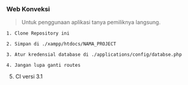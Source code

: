 ### Web Konveksi

> Untuk penggunaan aplikasi tanya pemiliknya langsung.

```
1. Clone Repository ini
```

```
2. Simpan di ./xampp/htdocs/NAMA_PROJECT
```


```
3. Atur kredensial database di ./applications/config/databse.php
```

```
4. Jangan lupa ganti routes
```

5. CI versi 3.1
